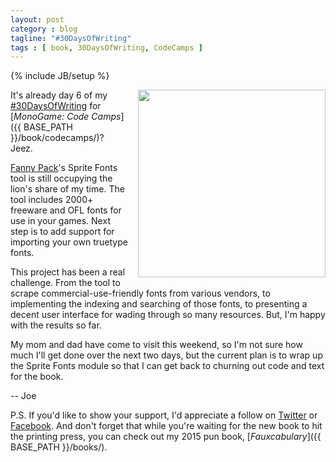 ```yaml
---
layout: post
category : blog
tagline: "#30DaysOfWriting"
tags : [ book, 30DaysOfWriting, CodeCamps ]
---
```

{% include JB/setup %}

<div style="float:right; margin-left:15px; margin-bottom:15px;"><img alt="" src="{{ BASE_PATH }}/images/blog/2015-11-14-sprite-fonts.png" style="width:300px;" /></div>

It's already day 6 of my [#30DaysOfWriting](https://twitter.com/search?f=tweets&q=%2330DaysOfWriting%20%40groundh0g) for [*MonoGame: Code Camps*]({{ BASE_PATH }}/book/codecamps/)? Jeez.

[Fanny Pack](http://fpack.moreoncode.com/)'s Sprite Fonts tool is still occupying the lion's share of my time. The tool includes 2000+ freeware and OFL fonts for use in your games. Next step is to add support for importing your own truetype fonts.

This project has been a real challenge. From the tool to scrape commercial-use-friendly fonts from various vendors, to implementing the indexing and searching of those fonts, to presenting a decent user interface for wading through so many resources. But, I'm happy with the results so far.

My mom and dad have come to visit this weekend, so I'm not sure how much I'll get done over the next two days, but the current plan is to wrap up the Sprite Fonts module so that I can get back to churning out code and text for the book.

-- Joe

P.S. If you'd like to show your support, I'd appreciate a follow on [Twitter](https://twitter.com/groundh0g) or [Facebook](https://www.facebook.com/Fauxcabulary). And don't forget that while you're waiting for the new book to hit the printing press, you can check out my 2015 pun book, [*Fauxcabulary*]({{ BASE_PATH }}/books/).

<div style="clear:both;"></div>